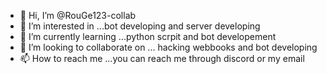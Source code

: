 - 👋 Hi, I’m @RouGe123-collab
- 👀 I’m interested in ...bot developing and server developing
- 🌱 I’m currently learning ...python scrpit and bot developement 
- 💞️ I’m looking to collaborate on ... hacking webbooks and bot developing
- 📫 How to reach me ...you can reach me through discord or my email

<!---
RouGe123-collab/RouGe123-collab is a ✨ special ✨ repository because its `README.md` (this file) appears on your GitHub profile.
You can click the Preview link to take a look at your changes.
--->
